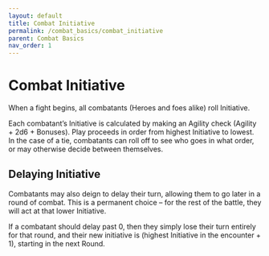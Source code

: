 ```yaml
---
layout: default
title: Combat Initiative
permalink: /combat_basics/combat_initiative
parent: Combat Basics
nav_order: 1
---
```


# Combat Initiative

When a fight begins, all combatants (Heroes and foes alike) roll Initiative.

Each combatant’s Initiative is calculated by making an Agility check (Agility + 2d6 + Bonuses). Play proceeds in order from highest Initiative to lowest. In the case of a tie, combatants can roll off to see who goes in what order, or may otherwise decide between themselves.

## Delaying Initiative

Combatants may also deign to delay their turn, allowing them to go later in a round of combat. This is a permanent choice – for the rest of the battle, they will act at that lower Initiative.

If a combatant should delay past 0, then they simply lose their turn entirely for that round, and their new initiative is (highest Initiative in the encounter + 1), starting in the next Round.
